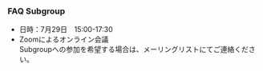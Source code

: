 ### FAQ Subgroup

 - 日時：7月29日　15:00-17:30    
 - Zoomによるオンライン会議    
 Subgroupへの参加を希望する場合は、メーリングリストにてご連絡ください。
  
  
